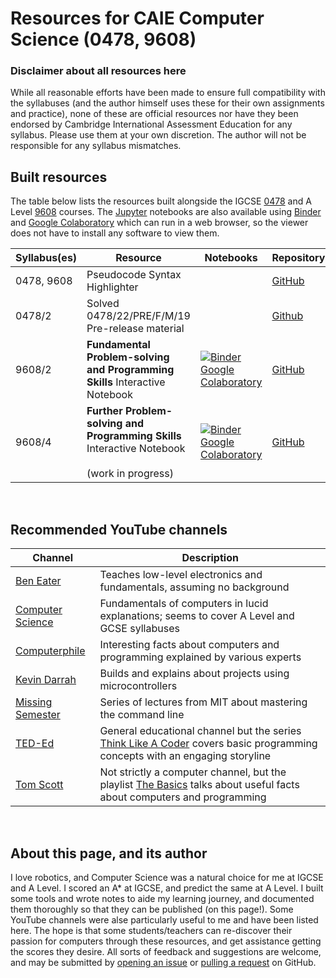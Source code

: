 # Resources for CAIE Computer Science (0478, 9608)

### Disclaimer about all resources here
While all reasonable efforts have been made to ensure full compatibility with the syllabuses (and the author himself uses these for their own assignments and practice), none of these are official resources nor have they been endorsed by Cambridge International Assessment Education for any syllabus. Please use them at your own discretion. The author will not be responsible for any syllabus mismatches.

## Built resources

The table below lists the resources built alongside the IGCSE [0478](https://www.cambridgeinternational.org/programmes-and-qualifications/cambridge-igcse-computer-science-0478/) and A Level [9608](https://www.cambridgeinternational.org/programmes-and-qualifications/cambridge-international-as-and-a-level-computer-science-9608/) courses. The [Jupyter](https://jupyter.org/) notebooks are also available using [Binder](https://mybinder.org/) and [Google Colaboratory](https://colab.research.google.com/) which can run in a web browser, so the viewer does not have to install any software to view them.

| Syllabus(es) | Resource | Notebooks | Repository |
| -- | -- | -- | -- |
| 0478, 9608 | Pseudocode Syntax Highlighter | | [GitHub](https://github.com/eccentricOrange/NPP-CAIE-Pseudocode-Highlighting-plugin) |
| 0478/2 | Solved 0478/22/PRE/F/M/19 Pre-release material | | [Github](https://github.com/eccentricOrange/0478-22-PRE-F-M-19) |
| 9608/2 | **Fundamental Problem-solving and Programming Skills** Interactive Notebook | [![Binder](https://mybinder.org/badge_logo.svg)](https://mybinder.org/v2/gh/eccentricOrange/9608-Programming-Interactive-Notes/master?filepath=Section%202%20Fundamental%20Problem-solving%20and%20Programming%20Skills.ipynb) <br> [Google Colaboratory](https://colab.research.google.com/github/eccentricOrange/9608-Programming-Interactive-Notes/blob/master/Section%202%20Fundamental%20Problem-solving%20and%20Programming%20Skills.ipynb) | [GitHub](https://github.com/eccentricOrange/9608-Programming-Interactive-Notes/blob/master/Section%202%20Fundamental%20Problem-solving%20and%20Programming%20Skills.ipynb) |
| 9608/4 | **Further Problem-solving and Programming Skills** Interactive Notebook <br> <br> (work in progress) | [![Binder](https://mybinder.org/badge_logo.svg)](https://mybinder.org/v2/gh/eccentricOrange/9608-Programming-Interactive-Notes/master?filepath=Section%204%20Further%20Problem-solving%20and%20Programming%20Skills.ipynb) <br> [Google Colaboratory](https://colab.research.google.com/github/eccentricOrange/9608-Programming-Interactive-Notes/blob/master/Section%204%20Further%20Problem-solving%20and%20Programming%20Skills.ipynb) | [GitHub](https://github.com/eccentricOrange/9608-Programming-Interactive-Notes/blob/master/Section%204%20Further%20Problem-solving%20and%20Programming%20Skills.ipynb) |

<br>

## Recommended YouTube channels

| Channel | Description |
| -- | -- |
| [Ben Eater](https://www.youtube.com/user/eaterbc) | Teaches low-level electronics and fundamentals, assuming no background |
| [Computer Science](https://www.youtube.com/channel/UCSX3MR0gnKDxyXAyljWzm0Q) | Fundamentals of computers in lucid explanations; seems to cover A Level and GCSE syllabuses |
| [Computerphile](https://www.youtube.com/user/Computerphile) | Interesting facts about computers and programming explained by various experts |
| [Kevin Darrah](https://www.youtube.com/user/kdarrah1234) | Builds and explains about projects using microcontrollers |
| [Missing Semester](https://www.youtube.com/channel/UCuXy5tCgEninup9cGplbiFw) | Series of lectures from MIT about mastering the command line |
| [TED-Ed](https://www.youtube.com/user/TEDEducation) | General educational channel but the series [Think Like A Coder](https://www.youtube.com/playlist?list=PLJicmE8fK0EgogMqDYMgcADT1j5b911or) covers basic programming concepts with an engaging storyline |
| [Tom Scott](https://www.youtube.com/user/enyay) | Not strictly a computer channel, but the playlist [The Basics](https://www.youtube.com/playlist?list=PL96C35uN7xGLLeET0dOWaKHkAlPsrkcha) talks about useful facts about computers and programming |

<br>

## About this page, and its author
I love robotics, and Computer Science was a natural choice for me at IGCSE and A Level. I scored an A* at IGCSE, and predict the same at A Level. I built some tools and wrote notes to aide my learning journey, and documented them thoroughly so that they can be published (on this page!). Some YouTube channels were alse particularly useful to me and have been listed here. The hope is that some students/teachers can re-discover their passion for computers through these resources, and get assistance getting the scores they desire. All sorts of feedback and suggestions are welcome, and may be submitted by [opening an issue](https://docs.github.com/en/free-pro-team@latest/github/managing-your-work-on-github/creating-an-issue) or [pulling a request](https://docs.github.com/en/free-pro-team@latest/github/collaborating-with-issues-and-pull-requests/about-pull-requests) on GitHub.
